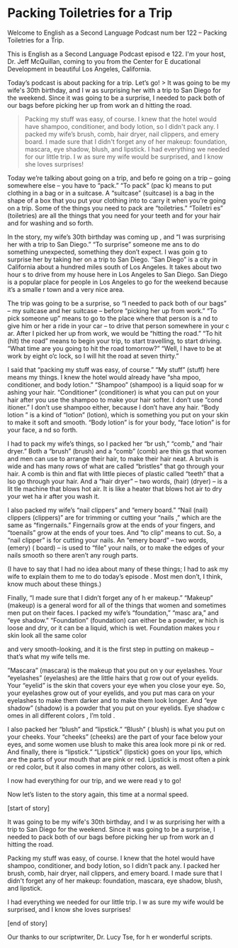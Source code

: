 # Packing Toiletries for a Trip

Welcome to English as a Second Language Podcast num ber 122 – Packing Toiletries for a Trip.

This is English as a Second Language Podcast episod e 122. I'm your host, Dr. Jeff McQuillan, coming to you from the Center for E ducational Development in beautiful Los Angeles, California.

Today’s podcast is about packing for a trip. Let’s go! > It was going to be my wife's 30th birthday, and I w as surprising her with a trip to San Diego for the weekend. Since it was going to be  a surprise, I needed to pack both of our bags before picking her up from work an d hitting the road.
> Packing my stuff was easy, of course. I knew that the hotel would have shampoo, conditioner, and body lotion, so I didn't pack any.  I packed my wife’s brush, comb, hair dryer, nail clippers, and emery board. I  made sure that I didn't forget any of her makeup: foundation, mascara, eye shadow,  blush, and lipstick.
> I had everything we needed for our little trip. I w as sure my wife would be surprised, and I know she loves surprises!

Today we’re talking about going on a trip, and befo re going on a trip – going somewhere else – you have to “pack.” “To pack” (pac k) means to put clothing in a bag or in a suitcase. A “suitcase” (suitcase) is a bag in the shape of a box that you put your clothing into to carry it when you’re going on a trip. Some of the things you need to pack are “toiletries.” “Toiletri es” (toiletries) are all the things that you need for your teeth and for your hair and for washing and so forth.

In the story, my wife’s 30th birthday was coming up , and “I was surprising her with a trip to San Diego.” “To surprise” someone me ans to do something unexpected, something they don’t expect. I was goin g to surprise her by taking her on a trip to San Diego. “San Diego” is a city in California about a hundred miles south of Los Angeles. It takes about two hour s to drive from my house here in Los Angeles to San Diego. San Diego is a popular  place for people in Los Angeles to go for the weekend because it’s a smalle r town and a very nice area.

The trip was going to be a surprise, so “I needed to pack both of our bags” – my suitcase and her suitcase – before “picking her up from work.” “To pick someone up” means to go to the place where that person is a nd to give him or her a ride in your car – to drive that person somewhere in your c ar. After I picked her up from work, we would be “hitting the road.” “To hit (hit)  the road” means to begin your trip, to start travelling, to start driving. “What time are you going to hit the road tomorrow?” “Well, I have to be at work by eight o’c lock, so I will hit the road at seven thirty.”

I said that “packing my stuff was easy, of course.”  “My stuff” (stuff) here means my things. I knew the hotel would already have “sha mpoo, conditioner, and body lotion.” “Shampoo” (shampoo) is a liquid soap for w ashing your hair. “Conditioner” (conditioner) is what you can put on your hair after you use the shampoo to make your hair softer. I don’t use “cond itioner.” I don’t use shampoo either, because I don’t have any hair. “Body lotion ” is a kind of “lotion” (lotion), which is something you put on your skin to make it soft and smooth. “Body lotion” is for your body, “face lotion” is for your face, a nd so forth.

I had to pack my wife’s things, so I packed her “br ush,” “comb,” and “hair dryer.” Both a “brush” (brush) and a “comb” (comb) are thin gs that women and men can use to arrange their hair, to make their hair neat.  A brush is wide and has many rows of what are called “bristles” that go through your hair. A comb is thin and flat with little pieces of plastic called “teeth” that a lso go through your hair. And a “hair dryer” – two words, (hair) (dryer) – is a lit tle machine that blows hot air. It is like a heater that blows hot air to dry your wet ha ir after you wash it.

I also packed my wife’s “nail clippers” and “emery board.” “Nail (nail) clippers (clippers)” are for trimming or cutting your “nails ,” which are the same as “fingernails.” Fingernails grow at the ends of your  fingers, and “toenails” grow at the ends of your toes. And “to clip” means to cut. So, a “nail clipper” is for cutting your nails. An “emery board” – two words, (emery) ( board) – is used to “file” your nails, or to make the edges of your nails smooth so  there aren’t any rough parts.

(I have to say that I had no idea about many of these things; I had to ask my wife to explain them to me to do today’s episode . Most men don’t, I think, know much about these things.)

Finally, “I made sure that I didn’t forget any of h er makeup.” “Makeup” (makeup) is a general word for all of the things that women and sometimes men put on their faces. I packed my wife’s “foundation,” “masc ara,” and “eye shadow.” “Foundation” (foundation) can either be a powder, w hich is loose and dry, or it can be a liquid, which is wet. Foundation makes you r skin look all the same color

and very smooth-looking, and it is the first step in putting on makeup – that’s what my wife tells me.

”Mascara” (mascara) is the makeup that you put on y our eyelashes. Your “eyelashes” (eyelashes) are the little hairs that g row out of your eyelids. Your “eyelid” is the skin that covers your eye when you close your eye. So, your eyelashes grow out of your eyelids, and you put mas cara on your eyelashes to make them darker and to make them look longer. And “eye shadow” (shadow) is a powder that you put on your eyelids. Eye shadow c omes in all different colors , I’m told .

I also packed her “blush” and “lipstick.” “Blush” ( blush) is what you put on your cheeks. Your “cheeks” (cheeks) are the part of your  face below your eyes, and some women use blush to make this area look more pi nk or red. And finally, there is “lipstick.” “Lipstick” (lipstick) goes on your lips, which are the parts of your mouth that are pink or red. Lipstick is most often a pink or red color, but it also comes in many other colors, as well.

I now had everything for our trip, and we were read y to go!

Now let’s listen to the story again, this time at a  normal speed.

[start of story]

It was going to be my wife's 30th birthday, and I w as surprising her with a trip to San Diego for the weekend. Since it was going to be  a surprise, I needed to pack both of our bags before picking her up from work an d hitting the road.

Packing my stuff was easy, of course. I knew that the hotel would have shampoo, conditioner, and body lotion, so I didn't pack any.  I packed her brush, comb, hair dryer, nail clippers, and emery board. I made sure that I didn't forget any of her makeup: foundation, mascara, eye shadow, blush, and  lipstick.

I had everything we needed for our little trip. I w as sure my wife would be surprised, and I know she loves surprises!

[end of story]

Our thanks to our scriptwriter, Dr. Lucy Tse, for h er wonderful scripts.

